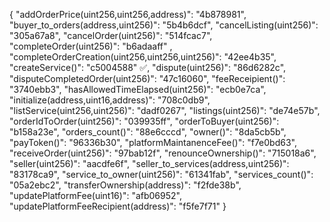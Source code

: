 {
  "addOrderPrice(uint256,uint256,address)": "4b878981",
  "buyer_to_orders(address,uint256)": "5b4b6dcf",
  "cancelListing(uint256)": "305a67a8",
  "cancelOrder(uint256)": "514fcac7",
  "completeOrder(uint256)": "b6adaaff" ,
  "completeOrderCreation(uint256,uint256,uint256)": "42ee4b35",
  "createService()": "c5004588" ✅,
  "dispute(uint256)": "86d6282c",
  "disputeCompletedOrder(uint256)": "47c16060",
  "feeReceipient()": "3740ebb3",
  "hasAllowedTimeElapsed(uint256)": "ecb0e7ca",
  "initialize(address,uint16,address)": "708c0db9",
  "listService(uint256,uint256)": "dadf0267",
  "listings(uint256)": "de74e57b",
  "orderIdToOrder(uint256)": "039935ff",
  "orderToBuyer(uint256)": "b158a23e",
  "orders_count()": "88e6cccd",
  "owner()": "8da5cb5b",
  "payToken()": "96336b30",
  "platformMaintanenceFee()": "f7e0bd63",
  "receiveOrder(uint256)": "97bab12f",
  "renounceOwnership()": "715018a6",
  "seller(uint256)": "aacdfe6f",
  "seller_to_services(address,uint256)": "83178ca9",
  "service_to_owner(uint256)": "61341fab",
  "services_count()": "05a2ebc2",
  "transferOwnership(address)": "f2fde38b",
  "updatePlatformFee(uint16)": "afb06952",
  "updatePlatformFeeRecipient(address)": "f5fe7f71"
}

